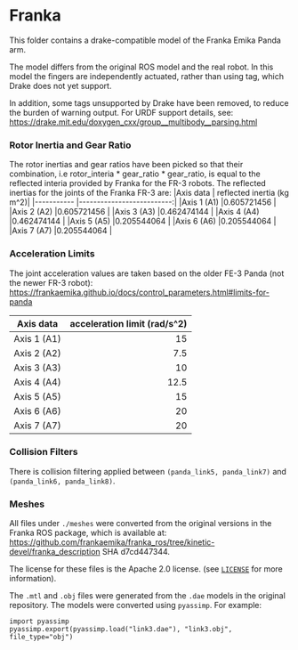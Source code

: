 # Franka

This folder contains a drake-compatible model of the Franka Emika Panda arm.

The model differs from the original ROS model and the real robot. In this model
the fingers are independently actuated, rather than using <mimic> tag, which
Drake does not yet support.

In addition, some tags unsupported by Drake have been removed, to reduce the
burden of warning output. For URDF support details, see:
https://drake.mit.edu/doxygen_cxx/group__multibody__parsing.html

### Rotor Inertia and Gear Ratio

The rotor inertias and gear ratios have been picked so that their combination,
i.e rotor_interia * gear_ratio * gear_ratio, is equal to the reflected interia
provided by Franka for the FR-3 robots.
The reflected inertias for the joints of the Franka FR-3 are:
|Axis data   | reflected inertia (kg m^2)|
|----------- |--------------------------:|
|Axis 1 (A1) |0.605721456                |
|Axis 2 (A2) |0.605721456                |
|Axis 3 (A3) |0.462474144                |
|Axis 4 (A4) |0.462474144                |
|Axis 5 (A5) |0.205544064                |
|Axis 6 (A6) |0.205544064                |
|Axis 7 (A7) |0.205544064                |

### Acceleration Limits

The joint acceleration values are taken based on the older FE-3 Panda (not
the newer FR-3 robot):
https://frankaemika.github.io/docs/control_parameters.html#limits-for-panda

|Axis data   | acceleration limit (rad/s^2)|
|----------- |----------------------------:|
|Axis 1 (A1) |15                           |
|Axis 2 (A2) |7.5                          |
|Axis 3 (A3) |10                           |
|Axis 4 (A4) |12.5                         |
|Axis 5 (A5) |15                           |
|Axis 6 (A6) |20                           |
|Axis 7 (A7) |20                           |

### Collision Filters

There is collision filtering applied between `(panda_link5, panda_link7)` and
`(panda_link6, panda_link8)`.

### Meshes

All files under `./meshes` were converted from the original versions
in the Franka ROS package, which is available at:
https://github.com/frankaemika/franka_ros/tree/kinetic-devel/franka_description
SHA d7cd447344.

The license for these files is the Apache 2.0 license.  (see
[`LICENSE`](./LICENSE) for more information).

The `.mtl` and `.obj` files were generated from the `.dae` models in
the original repository.  The models were converted using `pyassimp`.
For example:

```
import pyassimp
pyassimp.export(pyassimp.load("link3.dae"), "link3.obj", file_type="obj")
```
